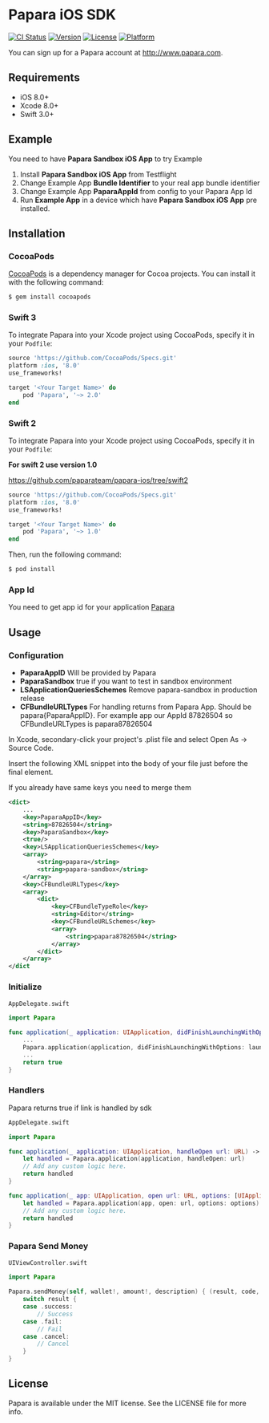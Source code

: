 # Papara iOS SDK

[![CI Status](http://img.shields.io/travis/paparateam/papara-ios.svg?style=flat)](https://travis-ci.org/paparateam/papara-ios)
[![Version](https://img.shields.io/cocoapods/v/Papara.svg?style=flat)](http://cocoapods.org/pods/Papara)
[![License](https://img.shields.io/cocoapods/l/Papara.svg?style=flat)](http://cocoapods.org/pods/Papara)
[![Platform](https://img.shields.io/cocoapods/p/Papara.svg?style=flat)](http://cocoapods.org/pods/Papara)

You can sign up for a Papara account at http://www.papara.com.

## Requirements

- iOS 8.0+
- Xcode 8.0+
- Swift 3.0+

## Example

You need to have **Papara Sandbox iOS App** to try Example

1. Install **Papara Sandbox iOS App** from Testflight 
2. Change Example App **Bundle Identifier** to your real app bundle identifier 
3. Change Example App **PaparaAppId** from config to your Papara App Id
4. Run **Example App** in a device which have **Papara Sandbox iOS App** pre installed.

## Installation

### CocoaPods
[CocoaPods](http://cocoapods.org) is a dependency manager for Cocoa projects. You can install it with the following command:

```bash
$ gem install cocoapods
```

### Swift 3

To integrate Papara into your Xcode project using CocoaPods, specify it in your `Podfile`:

```ruby
source 'https://github.com/CocoaPods/Specs.git'
platform :ios, '8.0'
use_frameworks!

target '<Your Target Name>' do
    pod 'Papara', '~> 2.0'
end
```

### Swift 2

To integrate Papara into your Xcode project using CocoaPods, specify it in your `Podfile`:

**For swift 2 use version 1.0**

https://github.com/paparateam/papara-ios/tree/swift2

```ruby
source 'https://github.com/CocoaPods/Specs.git'
platform :ios, '8.0'
use_frameworks!

target '<Your Target Name>' do
    pod 'Papara', '~> 1.0'
end
``` 

Then, run the following command:

```bash
$ pod install
```

### 

### App Id

You need to get app id for your application [Papara](http://www.papara.com)

## Usage

### Configuration

* **PaparaAppID** Will be provided by Papara
* **PaparaSandbox** true if you want to test in sandbox environment
* **LSApplicationQueriesSchemes** Remove papara-sandbox in production release
* **CFBundleURLTypes** For handling returns from Papara App. Should be papara{PaparaAppID}. For example app our AppId 87826504 so CFBundleURLTypes is papara87826504


In Xcode, secondary-click your project's .plist file and select Open As -> Source Code.

Insert the following XML snippet into the body of your file just before the final </dict> element.

If you already have same keys you need to merge them

```xml
<dict>
	...
	<key>PaparaAppID</key>
	<string>87826504</string>
	<key>PaparaSandbox</key>
	<true/>
	<key>LSApplicationQueriesSchemes</key>
	<array>
		<string>papara</string>
		<string>papara-sandbox</string>
	</array>
	<key>CFBundleURLTypes</key>
	<array>
		<dict>
			<key>CFBundleTypeRole</key>
			<string>Editor</string>
			<key>CFBundleURLSchemes</key>
			<array>
				<string>papara87826504</string>
			</array>
		</dict>
	</array>
</dict
```

### Initialize

```swift
AppDelegate.swift

import Papara

func application(_ application: UIApplication, didFinishLaunchingWithOptions launchOptions: [UIApplicationLaunchOptionsKey: Any]?) -> Bool {
	...
    Papara.application(application, didFinishLaunchingWithOptions: launchOptions)
    ...
    return true
}

```

### Handlers

Papara returns true if link is handled by sdk

```swift
AppDelegate.swift

import Papara

func application(_ application: UIApplication, handleOpen url: URL) -> Bool {
    let handled = Papara.application(application, handleOpen: url)
    // Add any custom logic here.
    return handled
}

func application(_ app: UIApplication, open url: URL, options: [UIApplicationOpenURLOptionsKey : Any]) -> Bool {
    let handled = Papara.application(app, open: url, options: options)
    // Add any custom logic here.
    return handled
}
```

### Papara Send Money

```swift
UIViewController.swift

import Papara

Papara.sendMoney(self, wallet!, amount!, description) { (result, code, message) in
    switch result {
    case .success:
        // Success
    case .fail:
		// Fail
    case .cancel:
        // Cancel
    }
}

```

## License

Papara is available under the MIT license. See the LICENSE file for more info.